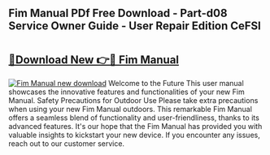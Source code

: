 ## Fim Manual PDf Free Download - Part-d08 Service Owner Guide - User Repair Edition CeFSl

# <h2><a href="http://bc23879.oget.top/?id=Fim+Manual">🔗Download New 👉🔴 Fim Manual</a></h2>

[![Fim Manual new download](https://i.imgur.com/5g1atiW.png)](http://bc23879.oget.top/?id=Fim+Manual)
Welcome to the Future This user manual showcases the innovative features and functionalities of your new Fim Manual. Safety Precautions for Outdoor Use Please take extra precautions when using your new Fim Manual outdoors. This remarkable Fim Manual offers a seamless blend of functionality and user-friendliness, thanks to its advanced features. It's our hope that the Fim Manual has provided you with valuable insights to kickstart your new device. If you encounter any issues, reach out to our customer service.
